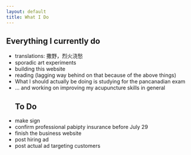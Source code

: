 ```yaml
---
layout: default
title: What I Do
---
```

<h2>Everything I currently do</h2>
	<ul>
		<li>translations: 撒野，烈火浇愁
		<li>sporadic art experiments
		<li>building this website
		<li>reading (lagging way behind on that because of the above things)
		<li>What I should actually be doing is studying for the pancanadian exam
		<li>... and working on improving my acupuncture skills in general
<h2>To Do </h2>
		<li>make sign
		<li>confirm professional pabipty insurance before July 29
		<li>finish the business website
		<li>post hiring ad
		<li>post actual ad targeting customers
	</ul>

